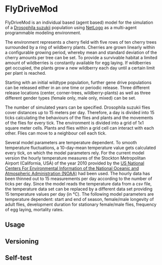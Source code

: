 # FlyDriveMod

FlyDriveMod is an individual based (agent based) model for the simulation of a [Drosophila suzukii](https://en.wikipedia.org/wiki/Drosophila_suzukii) population using [NetLogo](https://ccl.northwestern.edu/netlogo/) as a multi-agent programmable modeling environment. 

The environment represents a cherry field with five rows of ten cherry trees surrounded by a ring of wildberry plants. Cherries are grown linearly within a configurable growing period, whereby mean and standard deviation of the cherry amounts per tree can be set. To provide a survivable habitat a limited amount of wildberries is constantly available for egg laying. If wildberries get occupied, the plants grow a new wildberry each day until a certain limit per plant is reached.

Starting with an initial wildtype population, further gene drive populations can be released either in an one time or periodic release. Three different release locations (center, corner-trees, wildberry-plants) as well as three different gender types (female only, male only, mixed) can be set.

The number of simulated years can be specified. Drosophila suzukii flies cover distances up to 15 meters per day. Therefore, a day is divided into 15 ticks calculating the behaviours of the flies and plants and the movements of the flies for every tick. The environment is divided into a grid of 1x1 square meter cells. Plants and flies within a grid cell can interact with each other. Flies can move to a neighbour cell each tick.

Several model parameters are temperature dependent. To smooth temperature fluctuations, a 10-day-mean temperature value gets calculated every tick, on which the model parameters rely. For the current model version the hourly temperature measures of the Stockton Metropolitan Airport (California, USA) of the year 2010 provided by the [US National Centers For Environmental Information of the National Oceanic and Atmospheric Administration (NOAA)](https://www.ncdc.noaa.gov/cdo-web/) had been used. The hourly data has been thinned out to 15 measurements per day according to the number of ticks per day. Since the model reads the temperature data from a csv file, the temperature data set can be replaced by a different data set providing 15 temperature values per day (in °C). The following model parameters are temperature dependent: start and end of season, female/male longevity of adult flies, development duration for stationary female/male flies, frequency of egg laying, mortality rates.

## Usage

## Versioning

## Self-test


